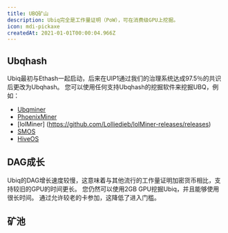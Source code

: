 ```yaml
---
title: UBQ矿山
description: Ubiq完全是工作量证明（PoW），可在消费级GPU上挖掘。
icon: mdi-pickaxe
createdAt: 2021-01-01T00:00:04.966Z
---
```


## Ubqhash

Ubiq最初与Ethash一起启动，后来在UIP1通过我们的治理系统达成97.5％的共识后更改为Ubqhash。 您可以使用任何支持Ubqhash的挖掘软件来挖掘UBQ，例如：

* [Ubqminer](https://github.com/ubiq/ubqminer/releases)
* [PhoenixMiner](https://bitcointalk.org/index.php?topic=2647654.msg48314178#msg48314178)
* [lolMiner] (https://github.com/Lolliedieb/lolMiner-releases/releases)
* [SMOS](https://simplemining.net/)
* [HiveOS](https://hiveos.farm/)

## DAG成长

Ubiq的DAG增长速度较慢，这意味着与其他流行的工作量证明加密货币相比，支持较旧的GPU的时间更长。 您仍然可以使用2GB GPU挖掘Ubiq，并且能够使用很长时间。 通过允许较老的卡参加，这降低了进入门槛。

<dag-growth-chart></dag-growth-chart>

<dag-size></dag-size>

## 矿池

<pool-table></pool-table>
